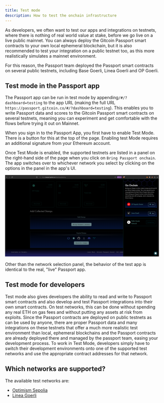 ```yaml
---
title: Test mode
description: How to test the onchain infrastructure
---
```


As developers, we often want to test our apps and integrations on testnets, where there is nothing of real world value at stake, before we go live on a live public mainnet. You can always deploy the Gitcoin Passport smart contracts to your own local ephemeral blockchain, but it is also recommended to test your integration on a public testnet too, as this more realistically simulates a mainnet environment.

For this reason, the Passport team deployed the Passport smart contracts on several public testnets, including Base Goerli, Linea Goerli and OP Goerli.

## Test mode in the Passport app

The Passport app can be run in test mode by appending`/#/?dashboard=testing` to the app URL (making the full URL `https://passport.gitcoin.co/#/?dashboard=testing`). This enables you to write Passport data and scores to the Gitcoin Passport smart contracts on several testnets, meaning you can experiment and get comfortable with the flows before trying it out on Mainnet. 

When you sign in to the Passport App, you first have to enable Test Mode. There is a button for this at the top of the page. Enabling test Mode requires an additional signature from your Ethereum account.
 
Once Test Mode is enabled, the supported testnets are listed in a panel on the right-hand side of the page when you click on `Bring Passport onchain`. The app switches over to whichever network you select by clicking on the options in the panel in the app's UI.

![Test mode UI](../../../public/test-mode-app.png)

Other than the network selection panel, the behavior of the test app is identical to the real, "live" Passport app.


## Test mode for developers

Test mode also gives developers the ability to read and write to Passport smart contracts and also develop and test Passport integrations into their own smart contracts. On test networks, this can be done without spending any real ETH on gas fees and without putting any assets at risk from exploits. Since the Passport contracts are deployed on public testnets as can be used by anyone, there are proper Passport data and many integrations on these testnets that offer a much more realistic test environment than local, ephemeral blockchains and the Passport contracts are already deployed there and managed by the passport team, easing your development process. To work in Test Mode, developers simply have to switch their development environments onto one of the supported test networks and use the appropriate contract addresses for that network.


## Which networks are supported?

The available test networks are:

- [Optimism Sepolia](https://sepolia-optimism.etherscan.io/)
- [Linea Goerli](https://docs.linea.build/)

